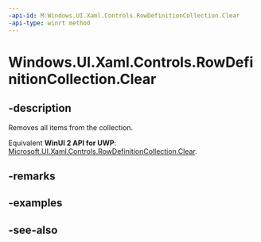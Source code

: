 ```yaml
---
-api-id: M:Windows.UI.Xaml.Controls.RowDefinitionCollection.Clear
-api-type: winrt method
---
```


<!-- Method syntax
public void Clear()
-->

# Windows.UI.Xaml.Controls.RowDefinitionCollection.Clear

## -description
Removes all items from the collection.

Equivalent **WinUI 2 API for UWP**: [Microsoft.UI.Xaml.Controls.RowDefinitionCollection.Clear](/windows/winui/api/microsoft.ui.xaml.controls.rowdefinitioncollection.clear).

## -remarks


## -examples

## -see-also
